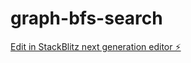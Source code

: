 # graph-bfs-search

[Edit in StackBlitz next generation editor ⚡️](https://stackblitz.com/~/github.com/Gerphelius/graph-bfs-search)